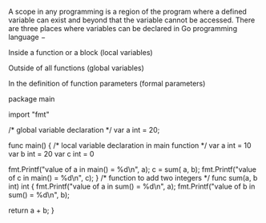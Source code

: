 A scope in any programming is a region of the program where a defined variable can exist and beyond that the variable cannot be accessed. There are three places where variables can be declared in Go programming language −

Inside a function or a block (local variables)

Outside of all functions (global variables)

In the definition of function parameters (formal parameters)

package main

import "fmt"
 
/* global variable declaration */
var a int = 20;
 
func main() {
   /* local variable declaration in main function */
   var a int = 10
   var b int = 20
   var c int = 0

   fmt.Printf("value of a in main() = %d\n",  a);
   c = sum( a, b);
   fmt.Printf("value of c in main() = %d\n",  c);
}
/* function to add two integers */
func sum(a, b int) int {
   fmt.Printf("value of a in sum() = %d\n",  a);
   fmt.Printf("value of b in sum() = %d\n",  b);

   return a + b;
}

